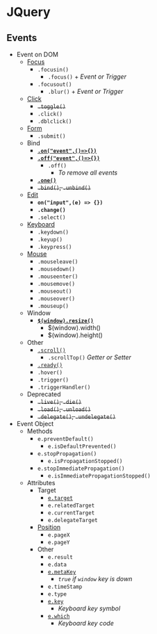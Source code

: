 # JQuery
## Events
- Event on DOM
    - [Focus](jq-focus.html)
        - `.focusin()`
            - `.focus()` + _Event or Trigger_
        - `.focusout()`
            - `.blur()` + _Event or Trigger_
    - [Click](jq-click.html)
        - ~~`.toggle()`~~
        - `.click()`
        - `.dblclick()`
    - [Form](jq-form.html)
        - `.submit()`
    - Bind
        - [**`.on("event",()=>{})`**](jq-bind-on.html)
        - [**`.off("event",()=>{})`**](jq-bind-off.html)
            - `.off()`
                - _To remove all events_
        - [**`.one()`**](jq-bind-one.html)
        - ~~`.bind()`, `.unbind()`~~
    - [Edit](jq-edit.html)
        - **`on("input",(e) => {})`**
        - **`.change()`**
        - `.select()`
    - [Keyboard](jq-keyboard.html)
        - `.keydown()`
        - `.keyup()`
        - `.keypress()`
    - [Mouse](jq-mouse.html)
        - `.mouseleave()`
        - `.mousedown()`
        - `.mouseenter()`
        - `.mousemove()`
        - `.mouseout()`
        - `.mouseover()`
        - `.mouseup()`
    - Window
        - [**`$(window).resize()`**](jq-resize.html)
            - $(window).width()
            - $(window).height()
    - Other
        - [`.scroll()`](jq-scroll.html)
            - `.scrollTop()` _Getter or Setter_
        - [`.ready()`](jq-ready.html)
        - `.hover()`
        - `.trigger()`
        - `.triggerHandler()`
    - Deprecated
        - ~~`.live()`, `.die()`~~
        - ~~`.load()`, `.unload()`~~
        - ~~`.delegate()`, `.undelegate()`~~
- Event Object
    - Methods
        - `e.preventDefault()`
            - `e.isDefaultPrevented()`
        - `e.stopPropagation()`
            - `e.isPropagationStopped()`
        - `e.stopImmediatePropagation()`
            - `e.isImmediatePropagationStopped()`
    - Attributes
        - Target
            - [`e.target`](jq-edit.html)
            - `e.relatedTarget`
            - `e.currentTarget`
            - `e.delegateTarget`
        - [Position](jq-mouse.html)
            - `e.pageX`
            - `e.pageY`
        - Other
            - `e.result`
            - `e.data`
            - [`e.metaKey`](jq-keyboard.html)
                - _`true` if `window` key is down_
            - `e.timeStamp`
            - `e.type`
            - [`e.key`](jq-keyboard.html)
                - _Keyboard key symbol_
            - [`e.which`](jq-keyboard.html)
                - _Keyboard key code_
